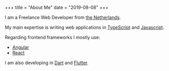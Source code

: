 +++
title = "About Me"
date = "2019-08-08"
+++

I am a Freelance Web Developer from [the Netherlands](https://en.wikipedia.org/wiki/Netherlands).

My main expertise is writing web applications in [TypeScript](https://www.typescriptlang.org) and [Javascript](https://developer.mozilla.org/en-US/docs/Web/JavaScript).

Regarding frontend frameworks I mostly use:

* [Angular](https://angular.io)
* [React](https://reactjs.org)

I am also developing in [Dart](https://dart.dev) and [Flutter](https://flutter.dev).
